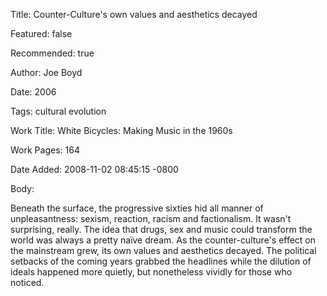 Title: Counter-Culture's own values and aesthetics decayed

Featured: false

Recommended: true

Author: Joe Boyd

Date: 2006

Tags: cultural evolution

Work Title: White Bicycles: Making Music in the 1960s

Work Pages:  164

Date Added: 2008-11-02 08:45:15 -0800

Body:

Beneath the surface, the progressive sixties hid all manner of unpleasantness: sexism, reaction, racism and factionalism. It wasn't surprising, really. The idea that drugs, sex and music could transform the world was always a pretty naïve dream. As the counter-culture's effect on the mainstream grew, its own values and aesthetics decayed. The political setbacks of the coming years grabbed the headlines while the dilution of ideals happened more quietly, but nonetheless vividly for those who noticed.


